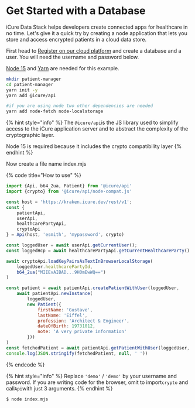 # Get Started with a Database

iCure Data Stack helps developers create connected apps for healthcare in no time. Let's give it a quick try by creating a node application that lets you store and access encrypted patients in a cloud data store.

First head to [Register on our cloud platform](install-icure.md) and create a database and a user. You will need the username and password below.

[Node 15](https://nodejs.org/en/blog/release/v15.0.0/) and [Yarn](https://classic.yarnpkg.com/en/docs/install) are needed for this example.

```bash
mkdir patient-manager
cd patient-manager
yarn init -y
yarn add @icure/api

#if you are using node two other dependencies are needed
yarn add node-fetch node-localstorage
```

{% hint style="info" %}
The `@icure/api`is the JS library used to simplify access to the iCure application server and to abstract the complexity of the cryptographic layer.

Node 15 is required because it includes the crypto compatibility layer
{% endhint %}

Now create a file name index.mjs

{% code title="How to use" %}
```javascript
import {Api, b64_2ua, Patient} from '@icure/api'
import {crypto} from '@icure/api/node-compat.js'

const host = 'https://kraken.icure.dev/rest/v1';
const {
	patientApi,
	userApi,
	healthcarePartyApi,
	cryptoApi
} = Api(host, 'esmith', 'mypassword', crypto)

const loggedUser = await userApi.getCurrentUser();
const loggedHcp = await healthcarePartyApi.getCurrentHealthcareParty()

await cryptoApi.loadKeyPairsAsTextInBrowserLocalStorage(
	loggedUser.healthcarePartyId,
	b64_2ua("MIIEvAIBAD...9HOmEwWQ==")
)

const patient = await patientApi.createPatientWithUser(loggedUser,
	await patientApi.newInstance(
		loggedUser,
		new Patient({
			firstName: 'Gustave',
			lastName: 'Eiffel',
			profession: 'Architect & Engineer',
			dateOfBirth: 19731012,
			note: 'A very private information'
		}))
)
const fetchedPatient = await patientApi.getPatientWithUser(loggedUser, patient.id)
console.log(JSON.stringify(fetchedPatient, null, ' '))
```
{% endcode %}

{% hint style="info" %}
Replace `'demo'` / `'demo'` by your username and password. If you are writing code for the browser, omit to import`crypto` and call`Api`with just 3 arguments.
{% endhint %}

```bash
$ node index.mjs
```

##



